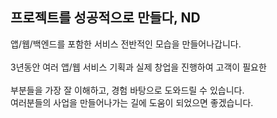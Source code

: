 ## 프로젝트를 성공적으로 만들다, ND

앱/웹/백엔드를 포함한 서비스 전반적인 모습을 만들어나갑니다.<br><br>
3년동안 여러 앱/웹 서비스 기획과 실제 창업을 진행하여 고객이 필요한<br><br>
부분들을 가장 잘 이해하고, 경험 바탕으로 도와드릴 수 있습니다.<br>
여러분들의 사업을 만들어나가는 길에 도움이 되었으면 좋겠습니다.

